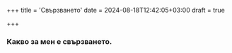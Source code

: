 +++
title = 'Свързването'
date = 2024-08-18T12:42:05+03:00
draft = true

+++

### Какво за мен е свързването.